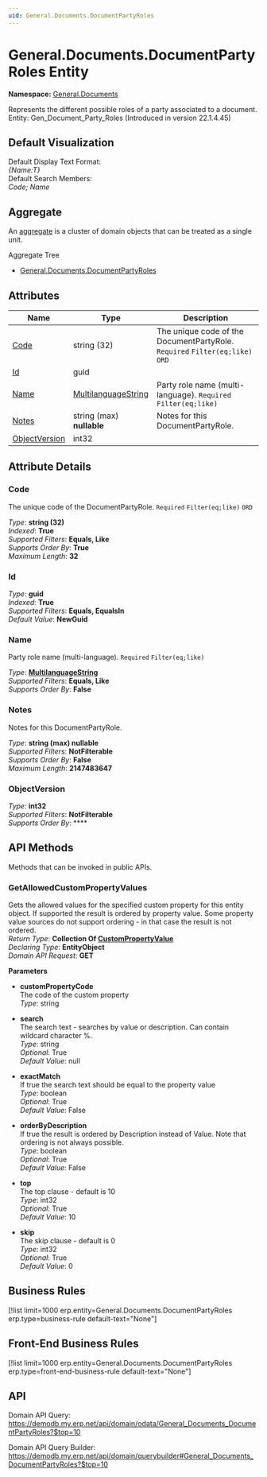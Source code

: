 ```yaml
---
uid: General.Documents.DocumentPartyRoles
---
```

# General.Documents.DocumentPartyRoles Entity

**Namespace:** [General.Documents](General.Documents.md)  

Represents the different possible roles of a party associated to a document. Entity: Gen_Document_Party_Roles (Introduced in version 22.1.4.45)

## Default Visualization
Default Display Text Format:  
_{Name:T}_  
Default Search Members:  
_Code; Name_  

## Aggregate
An [aggregate](https://docs.erp.net/tech/advanced/concepts/aggregates.html) is a cluster of domain objects that can be treated as a single unit.  

Aggregate Tree  
* [General.Documents.DocumentPartyRoles](General.Documents.DocumentPartyRoles.md)  

## Attributes

| Name | Type | Description |
| ---- | ---- | --- |
| [Code](General.Documents.DocumentPartyRoles.md#code) | string (32) | The unique code of the DocumentPartyRole. `Required` `Filter(eq;like)` `ORD` 
| [Id](General.Documents.DocumentPartyRoles.md#id) | guid |  
| [Name](General.Documents.DocumentPartyRoles.md#name) | [MultilanguageString](../data-types.md#multilanguagestring) | Party role name (multi-language). `Required` `Filter(eq;like)` 
| [Notes](General.Documents.DocumentPartyRoles.md#notes) | string (max) __nullable__ | Notes for this DocumentPartyRole. 
| [ObjectVersion](General.Documents.DocumentPartyRoles.md#objectversion) | int32 |  


## Attribute Details

### Code

The unique code of the DocumentPartyRole. `Required` `Filter(eq;like)` `ORD`

_Type_: **string (32)**  
_Indexed_: **True**  
_Supported Filters_: **Equals, Like**  
_Supports Order By_: **True**  
_Maximum Length_: **32**  

### Id

_Type_: **guid**  
_Indexed_: **True**  
_Supported Filters_: **Equals, EqualsIn**  
_Default Value_: **NewGuid**  

### Name

Party role name (multi-language). `Required` `Filter(eq;like)`

_Type_: **[MultilanguageString](../data-types.md#multilanguagestring)**  
_Supported Filters_: **Equals, Like**  
_Supports Order By_: **False**  

### Notes

Notes for this DocumentPartyRole.

_Type_: **string (max) __nullable__**  
_Supported Filters_: **NotFilterable**  
_Supports Order By_: **False**  
_Maximum Length_: **2147483647**  

### ObjectVersion

_Type_: **int32**  
_Supported Filters_: **NotFilterable**  
_Supports Order By_: ****  


## API Methods

Methods that can be invoked in public APIs.

### GetAllowedCustomPropertyValues

Gets the allowed values for the specified custom property for this entity object.              If supported the result is ordered by property value. Some property value sources do not support ordering - in that case the result is not ordered.  
_Return Type_: **Collection Of [CustomPropertyValue](../data-types.md#general.custompropertyvalue)**  
_Declaring Type_: **EntityObject**  
_Domain API Request_: **GET**  

**Parameters**  
  * **customPropertyCode**  
    The code of the custom property  
    _Type_: string  

  * **search**  
    The search text - searches by value or description. Can contain wildcard character %.  
    _Type_: string  
     _Optional_: True  
    _Default Value_: null  

  * **exactMatch**  
    If true the search text should be equal to the property value  
    _Type_: boolean  
     _Optional_: True  
    _Default Value_: False  

  * **orderByDescription**  
    If true the result is ordered by Description instead of Value. Note that ordering is not always possible.  
    _Type_: boolean  
     _Optional_: True  
    _Default Value_: False  

  * **top**  
    The top clause - default is 10  
    _Type_: int32  
     _Optional_: True  
    _Default Value_: 10  

  * **skip**  
    The skip clause - default is 0  
    _Type_: int32  
     _Optional_: True  
    _Default Value_: 0  



## Business Rules

[!list limit=1000 erp.entity=General.Documents.DocumentPartyRoles erp.type=business-rule default-text="None"]

## Front-End Business Rules

[!list limit=1000 erp.entity=General.Documents.DocumentPartyRoles erp.type=front-end-business-rule default-text="None"]

## API

Domain API Query:
<https://demodb.my.erp.net/api/domain/odata/General_Documents_DocumentPartyRoles?$top=10>

Domain API Query Builder:
<https://demodb.my.erp.net/api/domain/querybuilder#General_Documents_DocumentPartyRoles?$top=10>

